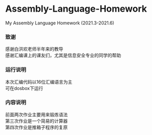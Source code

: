 # Assembly-Language-Homework
My Assembly Language Homework (2021.3-2021.6)
### 致谢
感谢白洪欢老师半年来的教导\
感谢汇编课上的课友们，尤其是信息安全专业的同学的帮助
### 运行说明
本次汇编代码以16位汇编语言为主\
可在dosbox下运行
### 内容说明
前面两次作业主要用来锻炼语法\
第三次作业是一个简易的计算器\
第四次作业是推箱子程序的复原
